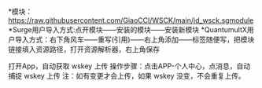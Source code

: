 *模块：https://raw.githubusercontent.com/GiaoCCl/WSCK/main/jd_wsck.sgmodule *Surge用户导入方式:点开模块——安装的模块——安装新模块 *QuantumultX用户导入方式：右下角风车——重写(引用)——右上角添加——标签随便写，把模块链接填入资源路径，打开资源解析器，右上角保存

打开App，自动获取 wskey 上传
操作步骤：点击APP-个人中心，点消息，自动捕捉 wskey 上传
注：如有变更才会上传，如果 wskey 没变，不会重复上传。
